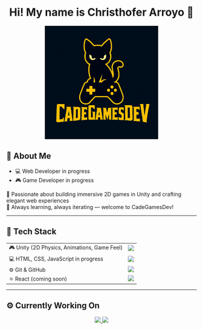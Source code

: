 <h1 align="center">Hi! My name is Christhofer Arroyo 👋</h1>

<p align="center">
  <img src="https://github.com/CadeGamesDev/CadeGamesDev/blob/main/Banner_Cadejo.png?raw=true" alt="Christhofer Arroyo" width="300"/>
</p>

## 🧠 About Me

- 💻 Web Developer in progress  
- 🎮 Game Developer in progress  

🧠 Passionate about building immersive 2D games in Unity and crafting elegant web experiences  
🚀 Always learning, always iterating — welcome to CadeGamesDev!

---

## 🧰 Tech Stack

|  |  |
|------|-------|
| 🎮 Unity (2D Physics, Animations, Game Feel) | ![](https://img.shields.io/badge/Unity-2D%20Game%20Dev-black?style=for-the-badge&logo=unity) |
| 💻 HTML, CSS, JavaScript in progress | ![](https://img.shields.io/badge/JavaScript-Web%20Dev-yellow?style=for-the-badge&logo=javascript) |
| ⚙️ Git & GitHub | ![](https://img.shields.io/badge/GitHub-Projects-blue?style=for-the-badge&logo=github) |
| ⚛️ React (coming soon) | ![](https://img.shields.io/badge/React-Soon-blue?style=for-the-badge&logo=react) |

---

## ⚙️ Currently Working On

<p align="center">
<a href="https://github.com/CadeGamesDev">
  <img height="180em" src="https://github-readme-stats-eight-theta.vercel.app/api?username=CadeGamesDev&show_icons=true&theme=algolia&include_all_commits=true&count_private=true"/>
  <img height="180em" src="https://github-readme-stats-eight-theta.vercel.app/api/top-langs/?username=CadeGamesDev&layout=compact&langs_count=8&theme=algolia"/>
</a>
</p>

